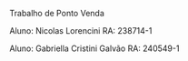 Trabalho de Ponto Venda

Aluno: Nicolas Lorencini
RA: 238714-1

Aluno: Gabriella Cristini Galvão
RA: 240549-1
